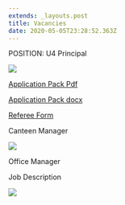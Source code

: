 ```yaml
---
extends: _layouts.post
title: Vacancies
date: 2020-05-05T23:28:52.363Z
---
```

POSITION: U4 Principal

![](https://res.cloudinary.com/ruapehu-college/image/upload/v1601876872/Ad_b5aapw.jpg)

[Application Pack Pdf](https://res.cloudinary.com/ruapehu-college/image/upload/v1601877084/Application_pack_FINAL_wynnaz.pdf)

[Application Pack docx](https://res.cloudinary.com/ruapehu-college/raw/upload/v1601877119/Application_form_FINAL_sfilyx.docx)

[Referee Form](https://res.cloudinary.com/ruapehu-college/raw/upload/v1601877150/Referee_form_FINAL_w2zxaz.docx)

Canteen Manager

![](https://res.cloudinary.com/ruapehu-college/image/upload/v1603756398/Canteen_Manager_jqqlji.jpg)



Office Manager

Job Description

![](https://res.cloudinary.com/ruapehu-college/image/upload/v1603756391/2020_20_10_Ad_-_Office_Manager_mvo3mk.jpg)
